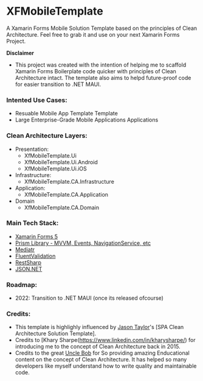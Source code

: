 # XFMobileTemplate
A Xamarin Forms Mobile Solution Template based on the principles of Clean Architecture. Feel free to grab it and use on your next Xamarin Forms Project.

**Disclaimer**
* This project was created with the intention of helping me to scaffold Xamarin Forms Boilerplate code quicker with principles of Clean Architecture intact. The template also aims to helpd future-proof code for easier transition to .NET MAUI.

### Intented Use Cases: 
* Resuable Mobile App Template Template
* Large Enterprise-Grade Mobile Applications Applications

### Clean Architecture Layers:
* Presentation:
  * XfMobileTemplate.Ui
  * XfMobileTemplate.Ui.Android
  * XfMobileTemplate.Ui.iOS
* Infrastructure:
  * XfMobileTemplate.CA.Infrastructure
* Application:
  * XfMobileTemplate.CA.Application
* Domain
  * XfMobileTemplate.CA.Domain

### Main Tech Stack:
* [Xamarin Forms 5](https://docs.microsoft.com/en-us/xamarin/xamarin-forms/) 
* [Prism Library - MVVM, Events, NavigationService, etc](https://prismlibrary.com/)
* [Mediatr](https://github.com/jbogard/MediatR)
* [FluentValidation](https://fluentvalidation.net/)
* [RestSharp](https://restsharp.dev/)
* [JSON.NET](https://www.newtonsoft.com/json)

### Roadmap:
* 2022: Transition to .NET MAUI (once its released ofcourse)

### Credits:
* This template is highlighly influenced by [Jason Taylor](https://github.com/jasontaylordev)'s [SPA Clean Architecture Solution Template].
* Credits to [Khary Sharpe(https://www.linkedin.com/in/kharysharpe/) for introducing me to the concept of Clean Architecture back in 2015.
* Credits to the great [Uncle Bob](http://cleancoder.com/) for So providing amazing Enducational content on the concept of Clean Architecture. It has helped so many developers like myself understand how to write quality and maintainable code.
